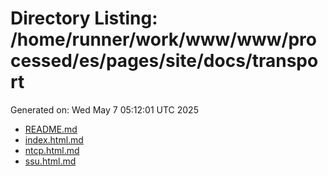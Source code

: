 # Directory Listing: /home/runner/work/www/www/processed/es/pages/site/docs/transport
Generated on: Wed May  7 05:12:01 UTC 2025

- [README.md](README.md)
- [index.html.md](index.html.md)
- [ntcp.html.md](ntcp.html.md)
- [ssu.html.md](ssu.html.md)
